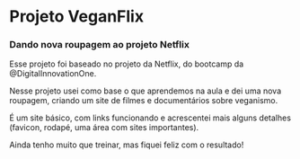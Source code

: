 # Projeto VeganFlix
### Dando nova roupagem ao projeto Netflix

Esse projeto foi baseado no projeto da Netflix, do bootcamp da @DigitalInnovationOne.
<p>Nesse projeto usei como base o que aprendemos na aula e dei uma nova roupagem, criando um site de filmes e documentários sobre veganismo.</p>
É um site básico, com links funcionando e acrescentei mais alguns detalhes (favicon, rodapé, uma área com sites importantes).

<p>Ainda tenho muito que treinar, mas fiquei feliz com o resultado!</p>
